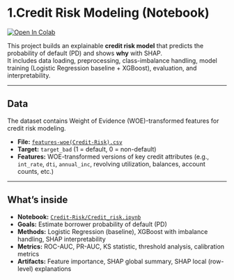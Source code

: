# 1.Credit Risk Modeling (Notebook)

[![Open In Colab](https://colab.research.google.com/assets/colab-badge.svg)](https://colab.research.google.com/github/hlee014e/Projects/blob/main/Credit-Risk/Credit_risk.ipynb)

This project builds an explainable **credit risk model** that predicts the probability of default (PD) and shows **why** with SHAP.  
It includes data loading, preprocessing, class-imbalance handling, model training (Logistic Regression baseline + XGBoost), evaluation, and interpretability.

---

## Data

The dataset contains Weight of Evidence (WOE)-transformed features for credit risk modeling.

- **File:** [`features-woe(Credit-Risk).csv`](https://github.com/hlee014e/Projects/blob/main/Credit-Risk/features-woe(Credit-Risk).csv) 
- **Target:** `target_bad` (1 = default, 0 = non-default)  
- **Features:** WOE-transformed versions of key credit attributes (e.g., `int_rate`, `dti`, `annual_inc`, revolving utilization, balances, account counts, etc.)



---

## What’s inside

- **Notebook:** [`Credit-Risk/Credit_risk.ipynb`](https://github.com/hlee014e/Projects/blob/main/Credit-Risk/Credit_risk.ipynb)
- **Goals:** Estimate borrower probability of default (PD)  
- **Methods:** Logistic Regression (baseline), XGBoost with imbalance handling, SHAP interpretability  
- **Metrics:** ROC-AUC, PR-AUC, KS statistic, threshold analysis, calibration metrics  
- **Artifacts:** Feature importance, SHAP global summary, SHAP local (row-level) explanations
